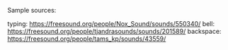 Sample sources:

typing: https://freesound.org/people/Nox_Sound/sounds/550340/
bell: https://freesound.org/people/tjandrasounds/sounds/201589/
backspace: https://freesound.org/people/tams_kp/sounds/43559/
